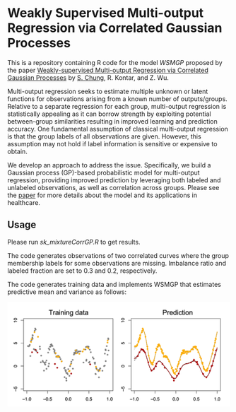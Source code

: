 # Weakly Supervised Multi-output Regression via Correlated Gaussian Processes

This is a repository containing R code for the model _WSMGP_ proposed by the paper [Weakly-supervised Multi-output Regression via Correlated Gaussian Processes](https://pubsonline.informs.org/doi/10.1287/ijds.2022.0018) by [S. Chung](https://sites.google.com/site/schungkorea/), R. Kontar, and Z. Wu.

Multi-output regression seeks to estimate multiple unknown or latent functions for observations arising from a known number of outputs/groups. Relative to a separate regression for each group, multi-output regression is statistically appealing as it can borrow strength by exploiting potential between-group similarities resulting in improved learning and prediction accuracy. One fundamental assumption of classical multi-output regression is that the group labels of all observations are given. However, this assumption may not hold if label information is sensitive or expensive to obtain. 

We develop an approach to address the issue. Specifically, we build a Gaussian process (GP)-based probabilistic model for multi-output regression, providing improved prediction by leveraging both labeled and unlabeled observations, as well as correlation across groups. Please see the [paper](https://pubsonline.informs.org/doi/10.1287/ijds.2022.0018) for more details about the model and its applications in healthcare. 


## Usage

Please run _sk_mixtureCorrGP.R_ to get results. 

The code generates observations of two correlated curves where the group membership labels for some observations are missing. Imbalance ratio and labeled fraction are set to 0.3 and 0.2, respectively. 

The code generates training data and implements WSMGP that estimates predictive mean and variance as follows:

<img src="wsmgp.png" alt="drawing" width="700"/>



